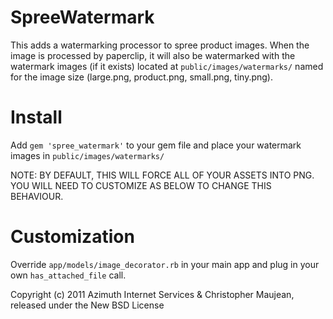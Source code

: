 SpreeWatermark
==============

This adds a watermarking processor to spree product images.
When the image is processed by paperclip, it will also be watermarked 
with the watermark images (if it exists) located at `public/images/watermarks/` 
named for the image size (large.png, product.png, small.png, tiny.png).

Install
=======

Add `gem 'spree_watermark'` to your gem file and place your watermark images
in `public/images/watermarks/`

NOTE: BY DEFAULT, THIS WILL FORCE ALL OF YOUR ASSETS INTO PNG. YOU WILL
NEED TO CUSTOMIZE AS BELOW TO CHANGE THIS BEHAVIOUR.

Customization
=============

Override `app/models/image_decorator.rb` in your main app and plug in your own `has_attached_file` call.


Copyright (c) 2011 Azimuth Internet Services & Christopher Maujean, released under the New BSD License
